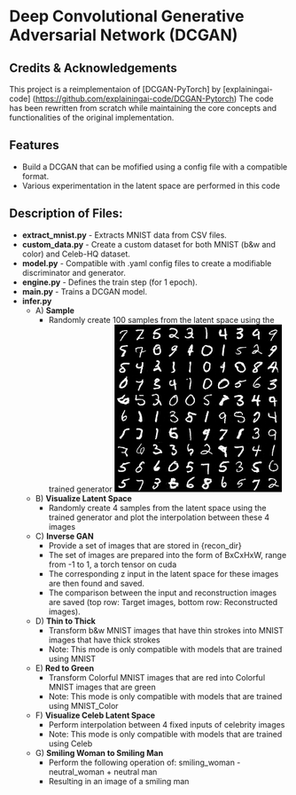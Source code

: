 # Deep Convolutional Generative Adversarial Network (DCGAN)

## Credits & Acknowledgements
This project is a reimplementaion of [DCGAN-PyTorch] by [explainingai-code] (https://github.com/explainingai-code/DCGAN-Pytorch)
The code has been rewritten from scratch while maintaining the core concepts and functionalities of the original implementation.

## Features
- Build a DCGAN that can be mofified using a config file with a compatible format.
- Various experimentation in the latent space are performed in this code

## Description of Files:
- **extract_mnist.py** - Extracts MNIST data from CSV files.
- **custom_data.py** - Create a custom dataset for both MNIST (b&w and color) and Celeb-HQ dataset.
- **model.py** - Compatible with .yaml config files to create a modifiable discriminator and generator.
- **engine.py** - Defines the train step (for 1 epoch).
- **main.py** - Trains a DCGAN model.
- **infer.py**
  - A) **Sample**
      - Randomly create 100 samples from the latent space using the trained generator
![Generated Samples](./result_display/MNIST/Generated%20Image.png)
  - B) **Visualize Latent Space**
      - Randomly create 4 samples from the latent space using the trained generator and plot the interpolation between these 4 images
  - C) **Inverse GAN**
      - Provide a set of images that are stored in {recon_dir}
      - The set of images are prepared into the form of BxCxHxW, range from -1 to 1, a torch tensor on cuda
      - The corresponding z input in the latent space for these images are then found and saved.
      - The comparison between the input and reconstruction images are saved (top row: Target images, bottom row: Reconstructed images).
  - D) **Thin to Thick**
      - Transform b&w MNIST images that have thin strokes into MNIST images that have thick strokes
      - Note: This mode is only compatible with models that are trained using MNIST
  - E) **Red to Green**
      - Transform Colorful MNIST images that are red into Colorful MNIST images that are green
      - Note: This mode is only compatible with models that are trained using MNIST_Color
  - F) **Visualize Celeb Latent Space**
      - Perform interpolation between 4 fixed inputs of celebrity images
      - Note: This mode is only compatible with models that are trained using Celeb
  - G) **Smiling Woman to Smiling Man**
      - Perform the following operation of: smiling_woman - neutral_woman + neutral man
      - Resulting in an image of a smiling man

  

